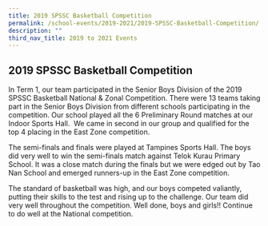 ```yaml
---
title: 2019 SPSSC Basketball Competition
permalink: /school-events/2019-2021/2019-SPSSC-Basketball-Competition/
description: ""
third_nav_title: 2019 to 2021 Events
---
```

## 2019 SPSSC Basketball Competition

In Term 1, our team participated in the Senior Boys Division of the 2019 SPSSC Basketball National & Zonal Competition. There were 13 teams taking part in the Senior Boys Division from different schools participating in the competition. Our school played all the 6 Preliminary Round matches at our Indoor Sports Hall.  We came in second in our group and qualified for the top 4 placing in the East Zone competition.

The semi-finals and finals were played at Tampines Sports Hall. The boys did very well to win the semi-finals match against Telok Kurau Primary School. It was a close match during the finals but we were edged out by Tao Nan School and emerged runners-up in the East Zone competition.

The standard of basketball was high, and our boys competed valiantly, putting their skills to the test and rising up to the challenge. Our team did very well throughout the competition. Well done, boys and girls!! Continue to do well at the National competition.


